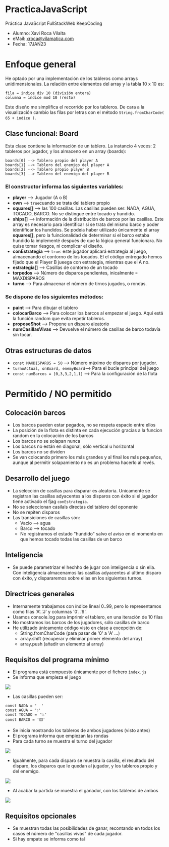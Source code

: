 # PracticaJavaScript

Práctica JavaScript FullStackWeb KeepCoding

* Alumno: Xavi Roca Vilalta
* eMail: xroca@vilamatica.com
* Fecha: 17JAN23


# Enfoque general

He optado por una implementación de los tableros como arrays unidimensionales. La relación entre elementos del array y la tabla 10 x 10 es: 

    fila = indice div 10 (división entera)
    columna = indice mod 10 (resto)

Este diseño me simplifica el recorrido por los tableros. De cara a la visualización cambio las filas por letras con el método `String.fromCharCode( 65 + indice )`.

## Clase funcional: Board

Esta clase contiene la información de un tablero. La instancio 4 veces: 2 tableros por jugador, y los almaceno en un array (boards):

    boards[0] --> Tablero propio del player A
    boards[1] --> Tablero del enemigo del player A
    boards[2] --> Tablero propio player B
    boards[3] --> Tablero del enemigo del player B

### El constructor informa las siguientes variables:

* **player** --> Jugador (A o B)
* **own** --> `true`cuando se trata del tablero propio
* **squares[]** --> las 100 casillas. Las casillas pueden ser: NADA, AGUA, TOCADO, BARCO. No se distingue entre tocado y hundido.
* **ships[]** --> información de la distribución de barcos por las casillas. Este array es necesario para identificar si se trata del mismo barco y poder identificar los hundidos. Se podeia haber utilizado únicamente el array **squares[]**, pero la fuincionalidad de determinar si el barco estaba hundido la implementé después de que la lógica general funcionara. No quise tomar riesgos, ni complicar el diseño.
* **conEstrategia** --> `true`: este jugador aplicará estrategia al juego, almacenando el contorno de los tocados. El el código entregado hemos fijado que el Player B jueega con estrategia, mientras que el A no.
* **estrategia[]** --> Casillas de contorno de un tocado
* **torpedos** --> Número de disparos pendientes, inicalmente = MAXDISPAROS
* **turno** --> Para almacenar el número de tirnos jugados, o rondas.

### Se dispone de los siguiemtes métodos:
* **paint** --> Para dibujar el tablero
* **colocarBarco** --> Para colocar los barcos al empezar el juego. Aquí está la función random que evita repetir tableros.
* **proposeShot** --> Propone un disparo aleatorio
* **numCasillasVivas** --> Devuelve el número de casillas de barco todavía sin tocar. 

## Otras estructuras de datos
* `const MAXDISPAROS = 50` --> Número máximo de disparos por jugador.
* `turnoActual, onBoard, enemyBoard`--> Para el bucle principal del juego
* `const numBarcos = [0,3,3,2,1,1]` --> Para la configuración de la flota

# Permitido / NO permitido

## Colocación barcos
* Los barcos pueden estar pegados, no se respeta espacio entre ellos
* La posición de la flota es distinta en cada ejecución gracias a la funcion random en la colocación de los barcos
* Los barcos no se solapan nunca
* Los barcos no están en diagonal, sólo vertical u horizontal
* Los barcos no se dividen
* Se van colocando primero los más grandes y al final los más pequeños, aunque al permitir solapamiento no es un problema hacerlo al revés.

## Desarrollo del juego
* La selección de casillas para disparar es aleatoria. Unicamente se registran las casillas adyacentes a los disparos con éxito si el jugador tiene activado el fjag `conEstrategia`.
* No se seleccionan casilals directas del tablero del oponente
* No se repiten disparos
* Las transiciones de casillas són:
  * Vacio --> agua
  * Barco --> tocado
  * No registramos el estado "hundido" salvo el aviso en el momento en que hemos tocado todas las casillas de un barco

## Inteligencia
* Se puede parametrizar el hechho de jugar con inteligencia o sin ella. Con inteligencia almacenamos las casillas adyacentes al último disparo con éxito, y dispararemos sobre ellas en los siguientes turnos.

## Directrices generales
* Internamente trabajamos con índice lineal 0..99, pero lo representamos como filas 'A'..'J' y columnas '0'..'9'.
* Usamos console.log para imprimir el tablero, en una iteración de 10 filas
* No mostramos los barcos de los jugadores, sólo casillas de barco
* He utilizado únicamente código visto en clase a excepción de:
  * String.fromCharCode (para pasar de '0' a 'A' ...)
  * array.shift (recuperar y eliminar primer elemento del array)
  * array.push (añadir un elemento al array)

## Requisitos del programa mínimo
* El programa está compuesto únicamente por el fichero `index.js`
* Se informa que empieza el juego

![](images/GameStarts.PNG)
* Las casillas pueden ser:
~~~
const NADA = '  '
const AGUA = '💧'
const TOCADO = '💥'
const BARCO = '🟨'
~~~
* Se inicia mostrando los tableros de ambos jugadores (visto antes)
* El programa informa que empiezan las rondas
* Para cada turno se muestra el turno del jugador

![](images/Turno.PNG)
* Igualmente, para cada disparo se muestra la casilla, el resultado del disparo, los disparos que le quedan al jugador, y los tableros propio y del enemigo.

![](images/TablerosTurno.PNG)
* Al acabar la partida se muestra el ganador, con los tableros de ambos

![](images/Final.PNG)

## Requisitos opcionales
* Se muestran todas las posibilidades de ganar, recontando en todos los casos el número de "casillas vivas" de cada jugador.
* Si hay empate se informa como tal





